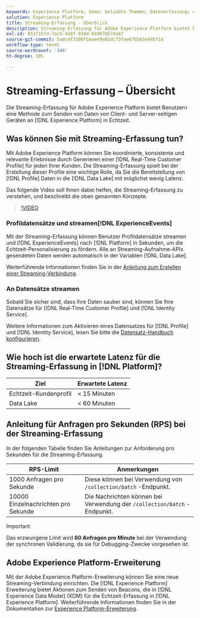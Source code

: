 ```yaml
---
keywords: Experience Platform; home; beliebte Themen; Datenerfassung; erfasste Daten; Streaming; Übersicht; Streaming-Erfassung; Latenz; Streaming-Latenz; Streaming-Latenz;
solution: Experience Platform
title: Streaming-Erfassung - Überblick
description: Streaming-Erfassung für Adobe Experience Platform bietet Benutzern eine Methode, Daten von Client- und Server-seitigen Geräten in Echtzeit an Experience Platform zu senden.
exl-id: 851f15fd-7ac5-4a9f-934d-6b907057da87
source-git-commit: 5adcdf3108fbbaee9e81dc737ae67b563e4dbf1d
workflow-type: tm+mt
source-wordcount: '348'
ht-degree: 18%

---
```


# Streaming-Erfassung – Übersicht

Die Streaming-Erfassung für Adobe Experience Platform bietet Benutzern eine Methode zum Senden von Daten von Client- und Server-seitigen Geräten an [!DNL Experience Platform] in Echtzeit.

## Was können Sie mit Streaming-Erfassung tun?

Mit Adobe Experience Platform können Sie koordinierte, konsistente und relevante Erlebnisse durch Generieren einer [!DNL Real-Time Customer Profile] für jeden Ihrer Kunden. Die Streaming-Erfassung spielt bei der Erstellung dieser Profile eine wichtige Rolle, da Sie die Bereitstellung von [!DNL Profile] Daten in die [!DNL Data Lake] mit möglichst wenig Latenz.

Das folgende Video soll Ihnen dabei helfen, die Streaming-Erfassung zu verstehen, und beschreibt die oben genannten Konzepte.

>[!VIDEO](https://video.tv.adobe.com/v/28425?quality=12&learn=on)

### Profildatensätze und streamen[!DNL ExperienceEvents]

Mit der Streaming-Erfassung können Benutzer Profildatensätze streamen und [!DNL ExperienceEvents] nach [!DNL Platform] in Sekunden, um die Echtzeit-Personalisierung zu fördern. Alle an Streaming-Aufnahme-APIs gesendeten Daten werden automatisch in der Variablen [!DNL Data Lake].

Weiterführende Informationen finden Sie in der [Anleitung zum Erstellen einer Streaming-Verbindung](../tutorials/create-streaming-connection.md).

### An Datensätze streamen

Sobald Sie sicher sind, dass Ihre Daten sauber sind, können Sie Ihre Datensätze für [!DNL Real-Time Customer Profile] und [!DNL Identity Service].

Weitere Informationen zum Aktivieren eines Datensatzes für [!DNL Profile] und [!DNL Identity Service], lesen Sie bitte die [Datensatz-Handbuch konfigurieren](../../profile/tutorials/dataset-configuration.md).

## Wie hoch ist die erwartete Latenz für die Streaming-Erfassung in [!DNL Platform]?

| Ziel | Erwartete Latenz |
| --------- | ---------------- |
| Echtzeit-Kundenprofil | &lt; 15 Minuten |
| Data Lake | &lt; 60 Minuten |

## Anleitung für Anfragen pro Sekunden (RPS) bei der Streaming-Erfassung

In der folgenden Tabelle finden Sie Anleitungen zur Anforderung pro Sekunden für die Streaming-Erfassung.

| RPS-Limit | Anmerkungen |
| --- | --- |
| 1000 Anfragen pro Sekunde | Diese können bei Verwendung von `/collection/batch` -Endpunkt. |
| 10000 Einzelnachrichten pro Sekunde | Die Nachrichten können bei Verwendung der `/collection/batch` -Endpunkt. |

>[!IMPORTANT]
>
>Das erzwungene Limit wird **60 Anfragen pro Minute** bei der Verwendung der synchronen Validierung, da sie für Debugging-Zwecke vorgesehen ist.

## Adobe Experience Platform-Erweiterung

Mit der Adobe Experience Platform-Erweiterung können Sie eine neue Streaming-Verbindung einrichten. Die [!DNL Experience Platform] Erweiterung bietet Aktionen zum Senden von Beacons, die in [!DNL Experience Data Model] (XDM) für die Echtzeit-Erfassung in [!DNL Experience Platform]. Weiterführende Informationen finden Sie in der Dokumentation zur [Experience Platform-Erweiterung](../../tags/extensions/client/web-sdk/overview.md).
